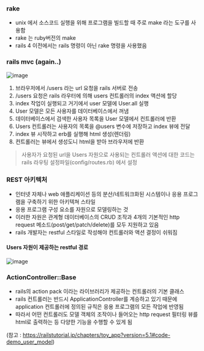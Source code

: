 ### rake
- unix 에서 소스코드 실행을 위해 프로그램을 빌드할 때 주로 make 라는 도구를 사용함
- rake 는 ruby버전의 make 
- rails 4 이전에서는 rails 명령이 아닌 rake 명령을 사용했음 


### rails mvc (again..)
![image](https://user-images.githubusercontent.com/48708746/99472215-84321600-298b-11eb-904e-c8e1595112f1.png)

1. 브라우저에서 /users 라는 url 요청을 rails 서버로 전송
2. /users 요청은 rails 라우터에 의해 users 컨트롤러의 index 액션에 할당
3. index 작업이 실행되고 거기에서 user 모델에 User.all 실행
4. User 모델은 모든 사용자를 데이터베이스에서 꺼냄
5. 데이터베이스에서 검색한 사용자 목록을 User 모델에서 컨트롤러에 반환
6. Users 컨트롤러는 사용자의 목록을 @users 변수에 저장하고 index 뷰에 전달
7. index 뷰 시작하고 erb를 실행해 html 생성(렌더링)
8. 컨트롤러는 뷰에서 생성도니 html을 받아 브라우저에 반환 

> 사용자가 요청된 url을 Users 자원으로 사용되는 컨트롤러 액션에 대한 코드는 rails 라우팅 설정파일(config/routes.rb) 에서 설정 

### REST 아키텍처 
- 인터넷 자체나 web 애플리케이션 등의 분산/네트워크화된 시스템이나 응용 프로그램을 구축하기 위한 아키텍쳐 스타일 
- 응용 프로그램 구성 요소를 자원으로 모델링하는 것 
- 이러한 자원은 관계형 데이터베이스의 CRUD 조작과 4개의 기본적인 http request 메소드(post/get/patch/delete)를 모두 지원하고 있음 
- rails 개발자는 restful 스타일로 작성해야 컨트롤러와 액션 결정이 쉬워짐 

#### Users 자원이 제공하는 restful 경로 
![image](https://user-images.githubusercontent.com/48708746/99473021-1b4b9d80-298d-11eb-865b-3562ae81aa9b.png)


### ActionController::Base
- rails의 action pack 이라는 라이브러리가 제공하는 컨트롤러의 기본 클래스 
- rails 컨트롤러는 반드시 ApplicationController를 계승하고 있기 때문에 application 컨트롤러에 정의된 규칙은 응용 프로그램의 모든 작업에 반영됨 
- 따라서 어떤 컨트롤러도 모델 객체의 조작이나 들어오는 http request 필터링 뷰를 html로 출력하는 등 다양한 기능을 수행할 수 있게 됨 




(참고 : https://railstutorial.jp/chapters/toy_app?version=5.1#code-demo_user_model)
